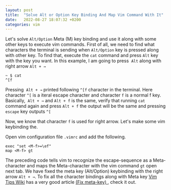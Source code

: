 ```yaml
---
layout: post
title:  "Solve Alt or Option Key Binding And Map Vim Command With It"
date:   2022-08-27 18:07:32 +0200
categories: vim
---
```


Let's solve `Alt/Option` Meta (M) key binding and use it along with some other keys to execute vim commands. First of all, we need to find what characters the terminal is sending when `Alt/Option` key is pressed along with other key. To find that, execute the `cat` command and press `Alt` key with the key you want. In this example, I am going to press  `Alt` along with right arrow `Alt + →`
```
~ $ cat
^[f
```
Pressing  `Alt + →` printed following `^[f` character in the terminal. Here character `^[` is a iteral escape character and character `f` is a normal f key. Basically,  `Alt + →` and `Alt + f` is the same, verify that running `cat` command again and press `Alt + f` the output will be the same and pressing `escape` key outputs `^[`

Now, we know that character `f` is used for right arrow. Let's make some vim keybinding the.

Open vim configuration file `.vimrc` and add the following.
```vim
exec "set <M-f>=\ef"
map <M-f> gt
```

The preceding code tells vim to recognize the escape-sequence as a Meta-character and maps the Meta-character with the vim command `gt` open next tab. We have fixed the meta key (Alt/Option) keybinding with the right arrow `Alt + →`. To fix all the character bindings along with Meta key <a href="https://vim.fandom.com/">Vim Tips Wiki</a> has a very good article <a href="https://vim.fandom.com/wiki/Fix_meta-keys_that_break_out_of_Insert_mode">(Fix meta-key) </a>, check it out.
